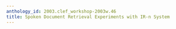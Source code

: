 ```yaml
---
anthology_id: 2003.clef_workshop-2003w.46
title: Spoken Document Retrieval Experiments with IR-n System
---
```

